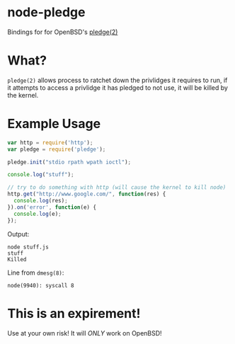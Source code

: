 node-pledge
===========

Bindings for for OpenBSD's [pledge(2)](http://www.openbsd.org/cgi-bin/man.cgi/OpenBSD-current/man2/pledge.2?query=pledge)

# What?

`pledge(2)` allows process to ratchet down the privlidges it requires to run, if it attempts to access
a privlidge it has pledged to not use, it will be killed by the kernel.

# Example Usage

```JavaScript
var http = require('http');
var pledge = require('pledge');

pledge.init("stdio rpath wpath ioctl");

console.log("stuff");

// try to do something with http (will cause the kernel to kill node)
http.get("http://www.google.com/", function(res) {
  console.log(res);
}).on('error', function(e) {
  console.log(e);
});
```

Output:

```
node stuff.js
stuff
Killed
```

Line from `dmesg(8)`:

```
node(9940): syscall 8
```

# This is an expirement!

Use at your own risk! It will *ONLY* work on OpenBSD!
